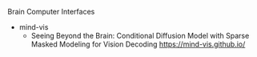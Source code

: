 Brain Computer Interfaces
- mind-vis 
	- Seeing Beyond the Brain: Conditional Diffusion Model with Sparse Masked Modeling for Vision Decoding https://mind-vis.github.io/